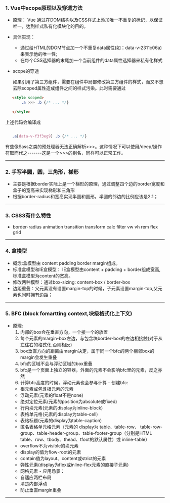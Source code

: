 ### 1. Vue中scope原理以及穿透方法

 - 原理： Vue 通过在DOM结构以及CSS样式上添加唯一不重复的标记，以保证唯一，达到样式私有化模块化的目的。
 - 具体实现： 
    - 通过给HTML的DOM节点加一个不重复data属性(如：data-v-2311c06a)来表示他的唯一性;
    - 在每个CSS选择器的末尾加一个当前组件的data属性选择器来私有化样式

 - scope的穿透

    如果引用了第三方组件，需要在组件中局部修改第三方组件的样式，而又不想去除scoped属性造成组件之间的样式污染。此时需要通过

 ```html
    <style scoped>
        .a >>> .b {/* ... */}
    
    </style>
 ```

 上述代码会编译成

 ```css

    .a[data-v-f3f3eg9] .b {/* ... */}

 ```

 有些像Sass之类的预处理器无法正确解析>>>。这种情况下可以使用/deep/操作符取而代之-------这是一个>>>的别名，同样可以正常工作。

---

### 2. 手写半圆，圆，三角形，梯形

 - 主要是根据border实际上是一个梯形的原理，通过调整四个边的border宽度和盒子的宽高来实现梯形和三角形
 - 根据border-radius和宽高实现半圆和圆形。半圆的邻边的比例应该是2:1；

---

### 3. CSS3有什么特性

 - border-radius animation transition transform calc filter vw vh rem flex grid

---

### 4. 盒模型

  - 概念:盒模型由 content padding border margin组成。
  - 标准盒模型和IE盒模型： IE盒模型由content + padding + border组成宽高,标准盒模型为content的宽高。
  - 修改两种模型：通过box-sizing: content-box / border-box 
  - 边距重叠：父元素没有设置margin-top的时候，子元素设置margin-top,父元素也同时拥有边距；

---

### 5. BFC (block fomartting context,块级格式化上下文)

   - 原理:
        1. 内部的box会在垂直方向，一个接一个的放置
        2. 每个元素的margin-box左边，与包含块border-box的左边相接触(对于从左往右的格式化,否则相反)
        3. box垂直方向的距离由margin决定，属于同一个bfc的两个相邻box的margin会发生重叠
        4. bfc的区域不会与浮动区域的box重叠
        5. bfc是一个页面上独立的容器，外面的元素不会影响bfc里的元素，反之亦然
        6. 计算bfc高度的时候，浮动元素也会参与计算
    - 创建bfc:
        - 根元素或包含根元素的元素
        - 浮动元素(元素的float不是none)
        - 绝对定位元素(元素的position为absolute或fixed)
        - 行内块元素(元素的display为inline-block)
        - 表格单元格(元素的display为table-cell)
        - 表格标题(元素的display为table-caption)
        - 匿名表格单元格元素（元素的 display为 table、table-row、 table-row-group、table-header-group、table-footer-group（分别是HTML table、row、tbody、thead、tfoot的默认属性）或 inline-table）
        - overflow不为visible的块元素
        - display的值为flow-root的元素
        - contain值为layout、content或strict的元素
        - 弹性元素(display为flex或inline-flex元素的直接子元素)
        - 网格元素
    - 应用场景：
        - 自适应两栏布局
        - 清楚内部浮动
        - 防止垂直margin重叠

---

